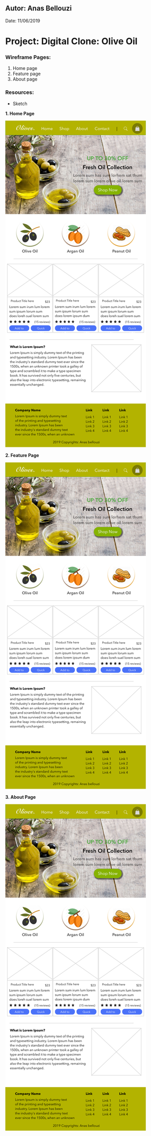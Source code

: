 ## Autor: Anas Bellouzi
Date: 11/06/2019

# Project: Digital Clone: Olive Oil

### Wireframe Pages:
  1. Home page
  2. Feature page
  3. About page

### Resources:
  - Sketch

 **1. Home Page**

![Image of Home Page](home.png)

**2. Feature Page**

![Image of Home Page](home.png)

**3. About Page**

![Image of Home Page](home.png)
